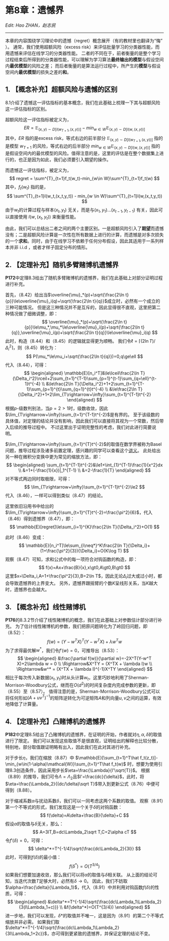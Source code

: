 # 第8章：遗憾界

*Edit: Hao ZHAN，赵志民*

---

本章的内容围绕学习理论中的遗憾（regret）概念展开（有的教材里也翻译为“悔” ）。
通常，我们使用超额风险（excess risk）来评估批量学习的分类器性能，而用遗憾来评估在线学习的分类器性能。
二者的不同在于，前者衡量的是整个学习过程结束后所得到的分类器性能，可以理解为学习算法**最终输出的模型**与假设空间内**最优模型**的风险之差；
而后者衡量的是算法运行过程中，所产生的**模型**与假设空间内**最优模型**的损失之差的**和**。



## 1. 【概念补充】超额风险与遗憾的区别

8.1介绍了遗憾这一评估指标的基本概念，我们在此基础上梳理一下其与超额风险这一评估指标的区别。

超额风险这一评估指标被定义为，
$$
ER = \mathbb{E}_{(x,y)\sim D[l(w_{T+1},(x,y))]} - min_{w \in W} \mathbb{E}_{(x,y)\sim D[l(w,(x,y))]}
$$
其中，$ER$ 指的是excess risk，等式右边的前半部分 $\mathbb{E}_{(x,y)\sim D[l(w_{T+1},(x,y))]}$ 指的是模型 $w_{T+1}$ 的风险，等式右边的后半部分 $min_{w \in W} \mathbb{E}_{(x,y)\sim D[l(w,(x,y))]}$ 指的是假设空间内的最优模型的风险。值得注意的是，这里的评估是在整个数据集上进行的，也正是因为如此，我们必须要引入期望的操作。

而遗憾这一评估指标，被定义为，
$$
regret = \sum^{T}_{t=1}f_t(w_t)-min_{w\in W}\sum^{T}_{t=1}f_t(w)
$$
其中，$f_t(w_t)$ 指的是，
$$
\sum^{T}_{t=1}l(w_t,(x_t,y_t)) - min_{w \in W}\sum^{T}_{t=1}l(w,(x_t,y_t))
$$
由于$w_t$的计算过程与样本$(x_t,y_t)$ 无关，而是与$(x_1,y_1)...(x_{t-1},y_{t-1})$ 有关，因此可以直接使用 $l(w,(x_t,y_t))$ 来衡量性能。

由此，我们可以总结出二者之间的两个主要区别。一是超额风险引入了**期望**而遗憾没有；二是超额风险计算是一次性在所有数据上进行的计算，而遗憾是对多次损失的一个**求和**。同时，由于在线学习不依赖于任何分布假设，因此其适用于一系列样本并非 i.i.d ，或者才样子固定分布的情形。



## 2. 【定理补充】随机多臂赌博机遗憾界

**P172**中定理8.3给出了随机多臂赌博机的遗憾界，我们在此基础上对部分证明过程进行补充。

首先，（8.42）给出当$\overline{\mu}_*(p)+\sqrt{\frac{2\ln t}{p}}\le\overline{\mu}_i(q)+\sqrt{\frac{2\ln t}{q}}$成立时，必然有一个成立的三种可能情况。
但是这三种情况并不是互斥的，因此显得很不直观，这里把第二种情况做了细微调整，即：
$$
\overline{\mu}_*(p)+\sqrt{\frac{2\ln t}{p}}\le\mu_*,\mu_*\le\overline{\mu}_i(p)+\sqrt{\frac{2\ln t}{q}},\overline{\mu}_i(p)+\sqrt{\frac{2\ln t}{q}}\le\overline{\mu}_i(q)
$$
此时，构造（8.44）和（8.45）的逻辑就显得更为顺畅。
我们令$\ell=\lceil(2\ln T)/\Delta_i^2\rceil$，则（8.45）转化为：
$$
P(\mu_*\le\mu_i+\sqrt{\frac{2\ln t}{q}})=0,q\ge\ell
$$
代入（8.44），可得：
$$
\begin{aligned}
\mathbb{E}[n_i^T]&\le\lceil\frac{2\ln T}{\Delta_i^2}\rceil+2\sum_{t=1}^{T-1}\sum_{p=1}^{t-1}\sum_{q=\ell}^{t-1}t^{-4} \\
&\le\frac{2\ln T}{\Delta_i^2}+1+2\sum_{t=1}^{T-1}\sum_{p=1}^{t}\sum_{q=1}^{t}t^{-4} \\
&\le\frac{2\ln T}{\Delta_i^2}+1+2\lim_{T\rightarrow+\infty}\sum_{t=1}^{T-1}t^{-2} 
\end{aligned}
$$
根据$p$-级数判别法，当$p=2\gt1$时，级数收敛，因此$\lim_{T\rightarrow+\infty}\sum_{t=1}^{T-1}t^{-2}$是有界的。
至于该级数的具体值，对定理的结论并没有影响，因此我们可以直接将其视为一个常数，然后带入后续的推导过程中。
不过这里出于证明完整性的考虑，我们对此进行简要说明。

$\lim_{T\rightarrow+\infty}\sum_{t=1}^{T}t^{-2}$的取值在数学界被称为Basel问题，推导过程涉及诸多前置定理，感兴趣的同学可以查看这个[讲义](https://www.math.cmu.edu/~bwsulliv/basel-problem.pdf)。
此处给出另一种在微积分变换中更为常见的缩放方法，即：
$$
\begin{aligned}
\sum_{t=1}^{T-1}t^{-2}&\le1+\int_{1}^{T-1}\frac{1}{x^2}dx \\
&=1+(-\frac{1}{x})|_1^{T-1} \\
&=2-\frac{1}{T}
\end{aligned}
$$
对不等式两边同时取极限，可得：
$$
\lim_{T\rightarrow+\infty}\sum_{t=1}^{T-1}t^{-2}\le2
$$
代入（8.46），一样可以得到类似（8.47）的结论。

这里依旧沿用书中给出的$\lim_{T\rightarrow+\infty}\sum_{t=1}^{T}t^{-2}=\frac{\pi^2}{6}$，代入（8.46）得到遗憾界（8.47），即：
$$
\mathbb{E}[regret]\le\sum_{i=1}^{K}\frac{2\ln T}{\Delta_i^2}+O(1)
$$

此时（8.46）变成：
$$
\mathbb{E}[n_i^T]\le\sum_{i\neq*}^K\frac{2\ln T}{\Delta_i}+(1+\frac{\pi^2}{3}){\Delta_i}=O(K\log T)
$$
观察（8.47）可知，求和公式中的每一项符合对钩函数的构造，即：
$$
f(x)=Ax+\frac{B}{x},x\gt0,A\gt0,B\gt0
$$
这里$x=\Delta_i,A=1+\frac{\pi^2}{3},B=2\ln T$，因此无论$\Delta_i$过大或过小时，都会导致遗憾界的上界变大。
另外，遗憾界跟摇臂的个数$K$呈线形关系，当$K$越大时，遗憾界也会越大。



## 3. 【概念补充】线性赌博机

**P176**的8.3.2节介绍了线性赌博机的概念，我们在此基础上对参数估计部分进行补充。
为了估计线性赌博机的参数，我们把原问题转化为了岭回归问题，即（8.52）：
$$
f(w)=(Y-w^T X)^T(Y-w^T X)+\lambda w^T w
$$
为了求得最优解$w^*$，我们令$f'(w)=0$，可推导出（8.53）：
$$
\begin{aligned}
&\frac{\partial f(w)}{\partial w}=-2X^T(Y-w^T X)+2\lambda w = 0 \\
\Rightarrow&X^TY = (X^TX + \lambda I)w \\
\Rightarrow&w^* = (X^TX + \lambda I)^{-1}X^TY
\end{aligned}
$$
相比于每次传入新数据$(x_t,y_t)$时从头计算$w_t$，这里巧妙地利用了Sherman-Morrison-Woodbury公式，继而在$O(d^2)$的时间复杂度内完成参数的更新，即（8.55）至（8.57）。
值得注意的是，Sherman-Morrison-Woodbury公式可以将任何形如$(A+uv^T)^{-1}$的矩阵逆转化为可逆矩阵$A$和列向量$u,v$之间的运算，有效地降低了计算量。



## 4. 【定理补充】凸赌博机的遗憾界

**P182**中定理8.5给出了凸赌博机的遗憾界，在证明的开始，作者就对$\eta,\alpha,\delta$的取值进行了限定。
我们可以发现这些取值不是很直观，证明给出的解释也比较分散，特别地，部分取值跟证明略有出入，因此我们在此对其进行补充。

对于步长$\eta$，我们在缩放（8.87）中 $\mathbb{E}[\sum_{t=1}^T\hat f_t(z_t)]-\min_{w\in(1-\alpha)\mathcal{W}}\sum_{t=1}^T\hat f_t(w)$ 时，想要为使用引理8.3创造条件，因此采用步长$\eta=\frac{\Lambda}{l'\sqrt{T}}$。
根据（8.89）的推导，我们可令$\Lambda=\Lambda_2$且$l'=\frac{dc}{\delta}$，此时，将$\eta=\frac{\Lambda_2}{(dc/\delta)\sqrt T}$带入到更新公式（8.76）中便可得到（8.88）。

对于缩减系数$\alpha$与扰动系数$\delta$，我们可以一同考虑这两个系数的取值。
观察（8.91）第一个不等式的形式，我们发现这是一个关于$\delta$的对钩函数：
$$
f(\delta)=A\delta+\frac{B}{\delta}+C
$$
假设$\alpha$的取值与$\delta$无关，那么：
$$
A=3lT,B=dc\Lambda_2\sqrt T,C=2\alpha cT
$$
令$f'(\delta)=0$，可得：
$$
\delta^*=T^{-1/4}\sqrt{\frac{dc\Lambda_2}{3l}}
$$
此时，可得到$f(\delta)$的最小值：
$$
f(\delta^*)=O(T^{3/4})
$$
如果我们想要加速收敛，那么我们可以将$\alpha$的取值与$\delta$相关联。
从上面的结论可知，当迭代次数$T$足够大时，必然有$\delta\rightarrow0$。
因此，我们不妨取$\alpha=\frac{\delta}{\Lambda_1}$，代入（8.91）中并利用对钩函数$f(\delta)$的性质，可得：
$$
\begin{aligned}
&\delta^*=T^{-1/4}\sqrt{\frac{dc\Lambda_1\Lambda_2}{3(l\Lambda_1+c)}} \\
&f(\delta^*)=O(T^{3/4})
\end{aligned}
$$
进一步地，我们可以发现，$\delta*$的取值并不唯一，这是因为（8.91）的第二个不等式缩放并非必需。
如果我们取$\delta^*=T^{-1/4}\sqrt{\frac{dc\Lambda_1\Lambda_2}{3l\Lambda_1+2c}}$，亦可得到更紧致的遗憾界，并保证定理的结论不变。
